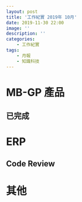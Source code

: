 ```yaml
---
layout: post
title: '工作紀實 2019年 10月'
date: 2019-11-30 22:00
image: ''
description: ''
categories:
    - 工作紀實
tags:
    - 月報
    - 知識科技
---
```


# MB-GP 產品

## 已完成

# ERP

## Code Review

# 其他
